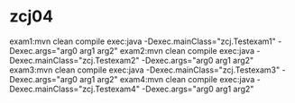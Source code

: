# zcj04
exam1:mvn clean compile exec:java -Dexec.mainClass="zcj.Testexam1" -Dexec.args="arg0 arg1 arg2"
exam2:mvn clean compile exec:java -Dexec.mainClass="zcj.Testexam2" -Dexec.args="arg0 arg1 arg2"
exam3:mvn clean compile exec:java -Dexec.mainClass="zcj.Testexam3" -Dexec.args="arg0 arg1 arg2"
exam4:mvn clean compile exec:java -Dexec.mainClass="zcj.Testexam4" -Dexec.args="arg0 arg1 arg2"

